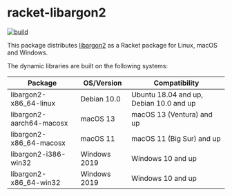 # racket-libargon2

[![build](https://github.com/Bogdanp/racket-libargon2/actions/workflows/push.yml/badge.svg)](https://github.com/Bogdanp/racket-libargon2/actions/workflows/push.yml)

This package distributes [libargon2] as a Racket package for Linux,
macOS and Windows.

The dynamic libraries are built on the following systems:

| Package                  | OS/Version   | Compatibility                           |
|--------------------------|--------------|-----------------------------------------|
| libargon2-x86_64-linux   | Debian 10.0  | Ubuntu 18.04 and up, Debian 10.0 and up |
| libargon2-aarch64-macosx | macOS 13     | macOS 13 (Ventura) and up               |
| libargon2-x86_64-macosx  | macOS 11     | macOS 11 (Big Sur) and up               |
| libargon2-i386-win32     | Windows 2019 | Windows 10 and up                       |
| libargon2-x86_64-win32   | Windows 2019 | Windows 10 and up                       |


[libargon2]: https://github.com/P-H-C/phc-winner-argon2
